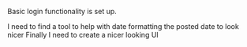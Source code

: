 Basic login functionality is set up.

I need to find a tool to help with date formatting the posted date to look nicer
Finally I need to create a nicer looking UI
